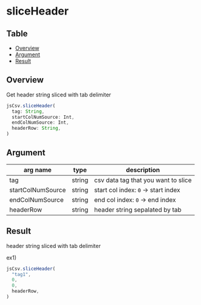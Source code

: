 # sliceHeader

Table
-----------------
* [Overview](#overview)
* [Argument](#argument)
* [Result](#result)


## Overview

Get header string sliced with tab delimiter   

```js.js
jsCsv.sliceHeader(
  tag: String,
  startColNumSource: Int,
  endColNumSource: Int,
  headerRow: String,
) 
```

## Argument

| arg name | type | description |
| -------- | -------- | -------- |
| tag | string | csv data tag that you want to slice |
| startColNumSource | string | start col index: `0` -> start index |
| endColNumSource | string | end col index: `0` -> end index |
| headerRow | string | header string sepalated by tab |

## Result

header string sliced with tab delimiter



ex1) 

```js.js
jsCsv.sliceHeader(
  "tag1",
  0,
  0,
  headerRow,
) 
```

